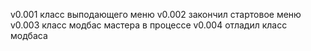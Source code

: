 v0.001  класс выподающего меню
v0.002  закончил стартовое меню
v0.003  класс модбас мастера в процессе
v0.004  отладил класс модбаса